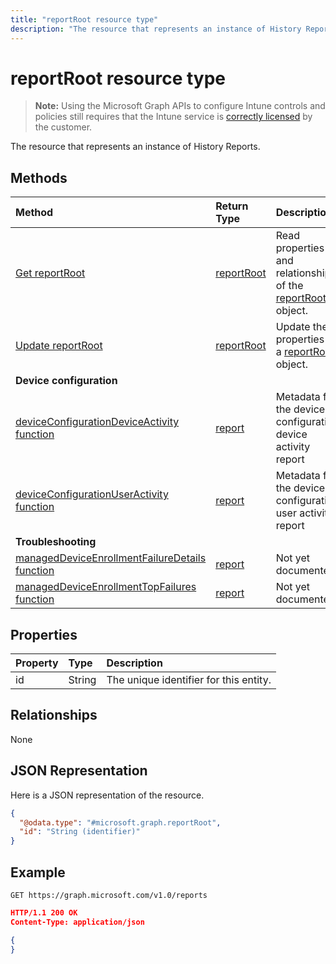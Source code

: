---title: "reportRoot resource type"description: "The resource that represents an instance of History Reports."---# reportRoot resource type

> **Note:** Using the Microsoft Graph APIs to configure Intune controls and policies still requires that the Intune service is [correctly licensed](https://go.microsoft.com/fwlink/?linkid=839381) by the customer.

The resource that represents an instance of History Reports.
## Methods
|Method|Return Type|Description|
|:---|:---|:---|
|[Get reportRoot](../api/intune-shared-reportroot-get.md)|[reportRoot](../resources/intune-shared-reportroot.md)|Read properties and relationships of the [reportRoot](../resources/intune-shared-reportroot.md) object.|
|[Update reportRoot](../api/intune-shared-reportroot-update.md)|[reportRoot](../resources/intune-shared-reportroot.md)|Update the properties of a [reportRoot](../resources/intune-shared-reportroot.md) object.|
|**Device configuration**|
|[deviceConfigurationDeviceActivity function](../api/intune-shared-reportroot-deviceconfigurationdeviceactivity.md)|[report](../resources/intune-shared-report.md)|Metadata for the device configuration device activity report|
|[deviceConfigurationUserActivity function](../api/intune-shared-reportroot-deviceconfigurationuseractivity.md)|[report](../resources/intune-shared-report.md)|Metadata for the device configuration user activity report|
|**Troubleshooting**|
|[managedDeviceEnrollmentFailureDetails function](../api/intune-shared-reportroot-manageddeviceenrollmentfailuredetails.md)|[report](../resources/intune-shared-report.md)|Not yet documented.|
|[managedDeviceEnrollmentTopFailures function](../api/intune-shared-reportroot-manageddeviceenrollmenttopfailures.md)|[report](../resources/intune-shared-report.md)|Not yet documented.|


## Properties
|Property|Type|Description|
|:---|:---|:---|
|id|String|The unique identifier for this entity.|

## Relationships
None

## JSON Representation
Here is a JSON representation of the resource.
<!--{
  "blockType": "resource",
  "baseType": "microsoft.graph.entity",
  "keyProperty": "id",
  "@odata.type": "microsoft.graph.reportRoot"
}-->
``` json
{
  "@odata.type": "#microsoft.graph.reportRoot",
  "id": "String (identifier)"
}
```

## Example

<!--{"blockType": "request"}-->
```http
GET https://graph.microsoft.com/v1.0/reports
```

<!--{"blockType": "response", "truncated": true, "@odata.type": "microsoft.graph.reportRoot"}-->
```json
HTTP/1.1 200 OK
Content-Type: application/json

{
}
```
